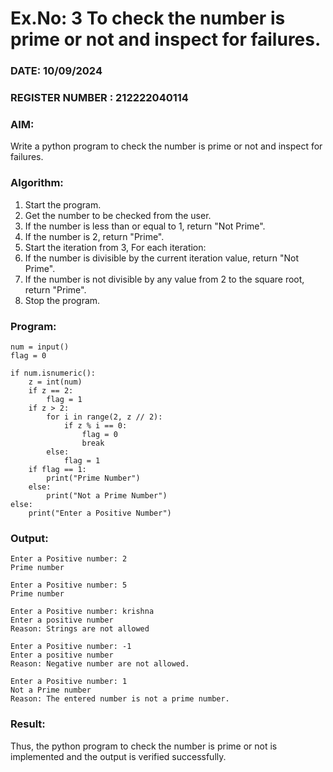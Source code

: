 # Ex.No: 3 To check the number is prime or not and inspect for failures.
 
### DATE: 10/09/2024                                                                           
### REGISTER NUMBER : 212222040114
### AIM: 
Write a python program to check the number is prime or not and inspect for failures.
 
### Algorithm:
1. Start the program.
2. Get the number to be checked from the user.
3. If the number is less than or equal to 1, return "Not Prime".
4. If the number is 2, return "Prime".
5. Start the iteration from 3, For each iteration:
6. If the number is divisible by the current iteration value, return "Not Prime".
7. If the number is not divisible by any value from 2 to the square root, return "Prime".
8. Stop the program.

### Program:

```
num = input()
flag = 0

if num.isnumeric():
    z = int(num)
    if z == 2:
        flag = 1
    if z > 2:
        for i in range(2, z // 2):
            if z % i == 0:
                flag = 0
                break
        else:
            flag = 1
    if flag == 1:
        print("Prime Number")
    else:
        print("Not a Prime Number")
else:
    print("Enter a Positive Number")

```











### Output:


```
Enter a Positive number: 2
Prime number

Enter a Positive number: 5
Prime number

Enter a Positive number: krishna
Enter a positive number 
Reason: Strings are not allowed

Enter a Positive number: -1
Enter a positive number
Reason: Negative number are not allowed.

Enter a Positive number: 1
Not a Prime number 
Reason: The entered number is not a prime number.

```


### Result:
Thus, the python program to check the number is prime or not is implemented and the output is verified successfully.
